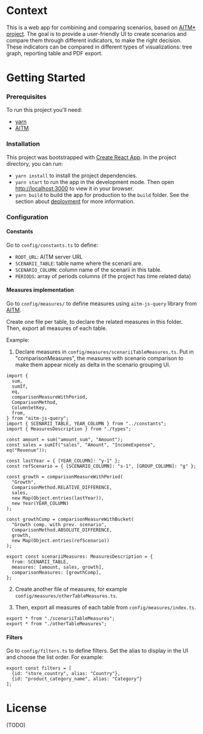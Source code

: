 # Context

This is a web app for combining and comparing scenarios, based on [AITM\* project](https://github.com/paulbares/aitm).
The goal is to provide a user-friendly UI to create scenarios and compare them through different indicators, to make the right decision. These indicators can be compared in different types of visualizations: tree graph, reporting table and PDF export.

# Getting Started

### Prerequisites

To run this project you'll need:

- [yarn](https://classic.yarnpkg.com/en/docs/install#windows-stable)
- [AITM](https://github.com/paulbares/aitm)

### Installation

This project was bootstrapped with [Create React App](https://github.com/facebook/create-react-app).
In the project directory, you can run:

- `yarn install` to install the project dependencies.
- `yarn start` to run the app in the development mode. Then open [http://localhost:3000](http://localhost:3000) to view it in your browser.
- `yarn build` to build the app for production to the `build` folder. See the section about [deployment](https://facebook.github.io/create-react-app/docs/deployment) for more information.

### Configuration

#### Constants

Go to `config/constants.ts` to define:

- `ROOT_URL`: AITM server URL
- `SCENARII_TABLE`: table name where the scenarii are.
- `SCENARIO_COLUMN`: column name of the scenarii in this table.
- `PERIODS`: array of periods columns (if the project has time related data)

#### Measures implementation

Go to `config/measures/` to define measures using `aitm-js-query` library from [AITM](https://github.com/paulbares/aitm).

Create one file per table, to declare the related measures in this folder.
Then, export all measures of each table.

Example:

1. Declare measures in `config/measures/scenariiTableMeasures.ts`. Put in "comparisonMeasures", the measures with scenario comparison to make them appear nicely as delta in the scenario grouping UI.

```
import {
  sum,
  sumIf,
  eq,
  comparisonMeasureWithPeriod,
  ComparisonMethod,
  ColumnSetKey,
  from,
} from "aitm-js-query";
import { SCENARII_TABLE, YEAR_COLUMN } from "../constants";
import { MeasuresDescription } from "./types";

const amount = sum("amount_sum", "Amount");
const sales = sumIf("sales", "Amount", "IncomeExpense", eq("Revenue"));

const lastYear = { [YEAR_COLUMN]: "y-1" };
const refScenario = { [SCENARIO_COLUMN]: "s-1", [GROUP_COLUMN]: "g" };

const growth = comparisonMeasureWithPeriod(
  "Growth",
  ComparisonMethod.RELATIVE_DIFFERENCE,
  sales,
  new Map(Object.entries(lastYear)),
  new Year(YEAR_COLUMN)
);

const growthComp = comparisonMeasureWithBucket(
  "Growth comp. with prev. scenario",
  ComparisonMethod.ABSOLUTE_DIFFERENCE,
  growth,
  new Map(Object.entries(refScenario))
);

export const scenariiMeasures: MeasuresDescription = {
  from: SCENARII_TABLE,
  measures: [amount, sales, growth],
  comparisonMeasures: [growthComp],
};
```

2. Create another file of measures, for example `config/measures/otherTableMeasures.ts`.

3. Then, export all measures of each table from `config/measures/index.ts`.

```
export * from "./scenariiTableMeasures";
export * from "./otherTableMeasures";
```

#### Filters

Go to `config/filters.ts` to define filters.
Set the alias to display in the UI and choose the list order. For example:

```
export const filters = [
  {id: "store_country", alias: "Country"},
  {id: "product_category_name", alias: "Category"}
];
```

# License

(TODO)
